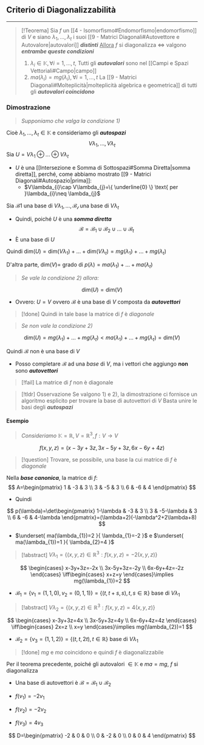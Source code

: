 ## Criterio di Diagonalizzabilità
---
>[!Teorema]
>Sia $f$ un [[4 - Isomorfismo#Endomorfismo|endomorfismo]] di $V$ e siano $\lambda_{1},\dots,\lambda_{t}$ i suoi [[9 - Matrici Diagonali#Autovettore e Autovalore|autovalori]] ***distinti***
><u>Allora</u>
>$f$ si diagonalizza $\iff$ valgono ***entrambe queste condizioni***
>1. $\lambda_{i}\in\mathbb{K}, \forall i=1,\dots,t$, Tutti gli ***autovalori*** sono nel [[Campi e Spazi Vettoriali#Campo|campo]]
>2. $ma(\lambda_{i})=mg(\lambda_{i}), \forall i=1,\dots,t$ La [[9 - Matrici Diagonali#Molteplicità|molteplicità algebrica e geometrica]] di tutti gli ***autovalori coincidono***

### Dimostrazione
>*Supponiamo che valga la condizione 1)*

Cioè $\lambda_{1},\dots,\lambda_{t}\in\mathbb{K}$ e consideriamo gli ***autospazi***
$$
V\lambda_{1},\dots,V\lambda_{t}
$$
Sia $U=V\lambda_{1}\oplus\dots\oplus V\lambda_{t}$
- $U$ è una [[Intersezione e Somma di Sottospazi#Somma Diretta|somma diretta]], perché, come abbiamo mostrato [[9 - Matrici Diagonali#Autospazio|prima]]:
	- $V\lambda_{i}\cap V\lambda_{j}=\{ \underline{0} \} \text{ per }\lambda_{i}\neq \lambda_{j}$

Sia $\mathcal{B}1$ una base di $V\lambda_{1},\dots,\mathcal{B_{t}}$ una base di $V\lambda_{t}$ 
- Quindi, poiché $U$ è una ***somma diretta***
$$
\mathcal{B}=\mathcal{B}_{1}\cup\mathcal{B}_{2}\cup\dots\cup\mathcal{B}_{t}
$$
- È una base di $U$

Quindi $\text{dim}(U)=\text{dim}(V\lambda_{1})+\dots+\text{dim}(V\lambda_{t})=mg(\lambda_{1})+\dots+mg(\lambda_{t})$

D'altra parte, $\text{dim}(V)=$ grado di $p(\lambda)=ma(\lambda_{1})+\dots+ma(\lambda_{t})$

>*Se vale la condizione 2) allora:*

$$
\text{dim}(U)=\text{dim}(V)
$$
- Ovvero: $U=V$ ovvero $\mathcal{B}$ è una base di $V$ composta da ***autovettori***

>[!done] Quindi in tale base la matrice di $f$ è *diagonale*

>*Se non vale la condizione 2)*

$$
\text{dim}(U)=mg(\lambda_{1})+\dots+mg(\lambda_{t})<ma(\lambda_{1})+\dots+mg(\lambda_{t})=\text{dim}(V)
$$

Quindi $\mathcal{B}$ non è una base di $V$
- Posso completare $\mathcal{B}$ ad una *base* di $V$, ma i vettori che aggiungo **non** sono ***autovettori***

>[!fail] La matrice di $f$ non è diagonale

>[!tldr] Osservazione
>Se valgono 1) e 2), la dimostrazione ci fornisce un algoritmo esplicito per trovare la base di autovettori di $V$
>Basta unire le basi degli ***autospazi***

#### Esempio
>*Consideriamo* $\mathbb{K}=\mathbb{R}, V=\mathbb{R}^3, f:V\to V$

$$
f(x,y,z)=(x-3y+3z,3x-5y+3z,6x-6y+4z)
$$
>[!question] Trovare, se possibile, una base la cui matrice di $f$ è *diagonale*

Nella ***base canonica***, la matrice di $f$:
$$
A=\begin{pmatrix}
1 & -3 & 3 \\
3 & -5 & 3 \\
6 & -6 & 4
\end{pmatrix}
$$
- Quindi

$$
p(\lambda)=\det\begin{pmatrix}
1-\lambda & -3 & 3 \\
3 & -5-\lambda & 3 \\
6 & -6 & 4-\lambda
\end{pmatrix}=(\lambda+2)(-\lambda^2+2\lambda+8)
$$
- $\underset{ ma(\lambda_{1})=2 }{ \lambda_{1}=-2 }$ e $\underset{ ma(\lambda_{1})=1 }{ \lambda_{2}=4 }$

>[!abstract] $V\lambda_{1}=\{ (x,y,z)\in\mathbb{R}^3:f(x,y,z)=-2(x,y,z) \}$

$$
\begin{cases}
x-3y+3z=-2x \\
3x-5y+3z=-2y \\
6x-6y+4z=-2z
\end{cases} \iff\begin{cases}
x+z=y
\end{cases}\implies mg(\lambda_{1})=2
$$

- $\mathcal{B_{1}}=\{ v_{1}=(1,1,0),v_{2}=(0,1,1) \}=\{ (t,t+s,s),t,s\in \mathbb{R}\}$ base di $V\lambda_{1}$

>[!abstract] $V\lambda_{2}=\{ (x,y,z)\in\mathbb{R}^3:f(x,y,z)=4(x,y,z) \}$

$$
\begin{cases}
x-3y+3z=4x \\
3x-5y+3z=4y \\
6x-6y+4z=4z
\end{cases} \iff\begin{cases}
2x=z \\
x=y
\end{cases}\implies mg(\lambda_{2})=1
$$

- $\mathcal{B_{2}}=\{ v_{3}=(1,1,2) \}=\{ (t,t,2t),t\in \mathbb{R}\}$ base di $V\lambda_{1}$

>[!done] $mg$ e $ma$ coincidono e quindi $f$ è diagonalizzabile

Per il teorema precedente, poiché gli autovalori $\in\mathbb{K}$ e $ma=mg$, $f$ si diagonalizza
- Una base di autovettori è $\mathcal{B}=\mathcal{B}_{1}\cup\mathcal{B}_{2}$

- $f(v_{1})=-2v_{1}$
- $f(v_{2})=-2v_{2}$
- $f(v_{3})=4v_{3}$

$$
D=\begin{pmatrix}
-2 & 0 & 0 \\
0 & -2 & 0 \\
0 & 0 & 4
\end{pmatrix}
$$